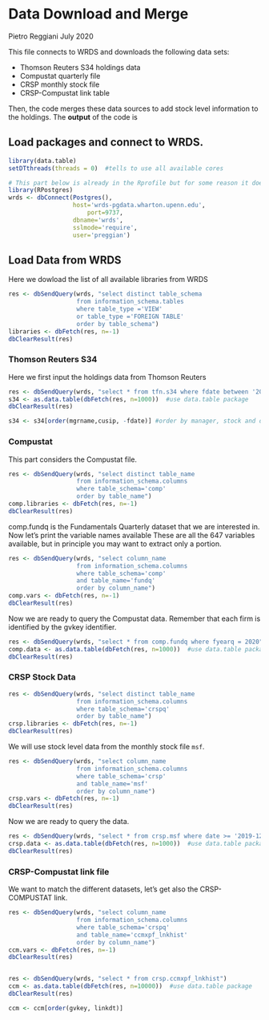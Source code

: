 Data Download and Merge
================
Pietro Reggiani
July 2020

This file connects to WRDS and downloads the following data sets:

  - Thomson Reuters S34 holdings data
  - Compustat quarterly file
  - CRSP monthly stock file
  - CRSP-Compustat link table

Then, the code merges these data sources to add stock level information
to the holdings. The **output** of the code is

## Load packages and connect to WRDS.

``` r
library(data.table)
setDTthreads(threads = 0)  #tells to use all available cores

# This part below is already in the Rprofile but for some reason it does not work with Markdown
library(RPostgres)
wrds <- dbConnect(Postgres(),
                  host='wrds-pgdata.wharton.upenn.edu',
                      port=9737,
                  dbname='wrds',
                  sslmode='require',
                  user='preggian')
```

## Load Data from WRDS

Here we dowload the list of all available libraries from WRDS

``` r
res <- dbSendQuery(wrds, "select distinct table_schema
                   from information_schema.tables
                   where table_type ='VIEW'
                   or table_type ='FOREIGN TABLE'
                   order by table_schema")
libraries <- dbFetch(res, n=-1)
dbClearResult(res)
```

### Thomson Reuters S34

Here we first input the holdings data from Thomson Reuters

``` r
res <- dbSendQuery(wrds, "select * from tfn.s34 where fdate between '2019-12-31' and '2020-03-31'")
s34 <- as.data.table(dbFetch(res, n=1000))  #use data.table package
dbClearResult(res)

s34 <- s34[order(mgrname,cusip, -fdate)] #order by manager, stock and date  
```

### Compustat

This part considers the Compustat file.

``` r
res <- dbSendQuery(wrds, "select distinct table_name
                   from information_schema.columns
                   where table_schema='comp'
                   order by table_name")
comp.libraries <- dbFetch(res, n=-1)  
dbClearResult(res)
```

comp.fundq is the Fundamentals Quarterly dataset that we are interested
in. Now let’s print the variable names available These are all the 647
variables available, but in principle you may want to extract only a
portion.

``` r
res <- dbSendQuery(wrds, "select column_name
                   from information_schema.columns
                   where table_schema='comp'
                   and table_name='fundq'
                   order by column_name")
comp.vars <- dbFetch(res, n=-1)  
dbClearResult(res)
```

Now we are ready to query the Compustat data. Remember that each firm is
identified by the gvkey identifier.

``` r
res <- dbSendQuery(wrds, "select * from comp.fundq where fyearq = 2020")
comp.data <- as.data.table(dbFetch(res, n=1000))  #use data.table package
dbClearResult(res)
```

### CRSP Stock Data

``` r
res <- dbSendQuery(wrds, "select distinct table_name
                   from information_schema.columns
                   where table_schema='crspq'
                   order by table_name")
crsp.libraries <- dbFetch(res, n=-1)  
dbClearResult(res)
```

We will use stock level data from the monthly stock file `msf`.

``` r
res <- dbSendQuery(wrds, "select column_name
                   from information_schema.columns
                   where table_schema='crsp'
                   and table_name='msf'
                   order by column_name")
crsp.vars <- dbFetch(res, n=-1)  
dbClearResult(res)
```

Now we are ready to query the data.

``` r
res <- dbSendQuery(wrds, "select * from crsp.msf where date >= '2019-12-31'")
crsp.data <- as.data.table(dbFetch(res, n=1000))  #use data.table package
dbClearResult(res)
```

### CRSP-Compustat link file

We want to match the different datasets, let’s get also the
CRSP-COMPUSTAT link.

``` r
res <- dbSendQuery(wrds, "select column_name
                   from information_schema.columns
                   where table_schema='crspq'
                   and table_name='ccmxpf_lnkhist'
                   order by column_name")
ccm.vars <- dbFetch(res, n=-1)  
dbClearResult(res)


res <- dbSendQuery(wrds, "select * from crsp.ccmxpf_lnkhist")
ccm <- as.data.table(dbFetch(res, n=10000))  #use data.table package
dbClearResult(res)

ccm <- ccm[order(gvkey, linkdt)]
```
